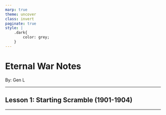 ```yaml
---
marp: true
theme: uncover
class: invert
paginate: true
style: |
    .dark{
        color: grey;
    }
---
```


# <!--fit--> Eternal War Notes

<span class="dark">By:</span> Gen L

<!--_footer: In partnership with Hyperion University, 2023-->

---

## Lesson 1: Starting Scramble (1901-1904)

---

